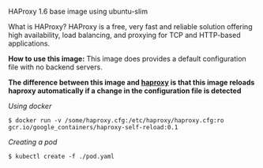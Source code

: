 
HAProxy 1.6 base image using ubuntu-slim

What is HAProxy?
HAProxy is a free, very fast and reliable solution offering high availability, load balancing, and proxying for TCP and HTTP-based applications.

**How to use this image:**
This image does provides a default configuration file with no backend servers.

**The difference between this image and [haproxy](../haproxy) is that this image reloads haproxy automatically if a change in the configuration file is detected**

*Using docker*
```
$ docker run -v /some/haproxy.cfg:/etc/haproxy/haproxy.cfg:ro gcr.io/google_containers/haproxy-self-reload:0.1
```

*Creating a pod*
```
$ kubectl create -f ./pod.yaml
```
